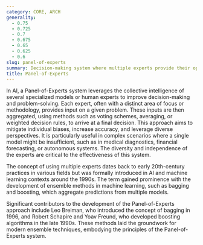 ```yaml
---
category: CORE, ARCH
generality:
  - 0.75
  - 0.725
  - 0.7
  - 0.675
  - 0.65
  - 0.625
  - 0.6
slug: panel-of-experts
summary: Decision-making system where multiple experts provide their opinions or solutions, and the consensus or most supported option is chosen.
title: Panel-of-Experts
---
```


In AI, a Panel-of-Experts system leverages the collective intelligence of several specialized models or human experts to improve decision-making and problem-solving. Each expert, often with a distinct area of focus or methodology, provides input on a given problem. These inputs are then aggregated, using methods such as voting schemes, averaging, or weighted decision rules, to arrive at a final decision. This approach aims to mitigate individual biases, increase accuracy, and leverage diverse perspectives. It is particularly useful in complex scenarios where a single model might be insufficient, such as in medical diagnostics, financial forecasting, or autonomous systems. The diversity and independence of the experts are critical to the effectiveness of this system.

The concept of using multiple experts dates back to early 20th-century practices in various fields but was formally introduced in AI and machine learning contexts around the 1990s. The term gained prominence with the development of ensemble methods in machine learning, such as bagging and boosting, which aggregate predictions from multiple models.

Significant contributors to the development of the Panel-of-Experts approach include Leo Breiman, who introduced the concept of bagging in 1996, and Robert Schapire and Yoav Freund, who developed boosting algorithms in the late 1990s. These methods laid the groundwork for modern ensemble techniques, embodying the principles of the Panel-of-Experts system.

